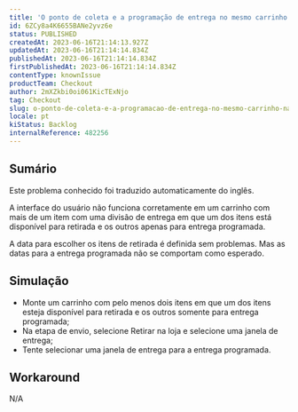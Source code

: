 ```yaml
---
title: 'O ponto de coleta e a programação de entrega no mesmo carrinho não estão funcionando corretamente'
id: 6ZCy8a4K6655BANe2yvz6e
status: PUBLISHED
createdAt: 2023-06-16T21:14:13.927Z
updatedAt: 2023-06-16T21:14:14.834Z
publishedAt: 2023-06-16T21:14:14.834Z
firstPublishedAt: 2023-06-16T21:14:14.834Z
contentType: knownIssue
productTeam: Checkout
author: 2mXZkbi0oi061KicTExNjo
tag: Checkout
slug: o-ponto-de-coleta-e-a-programacao-de-entrega-no-mesmo-carrinho-nao-estao-funcionando-corretamente
locale: pt
kiStatus: Backlog
internalReference: 482256
---
```


## Sumário

<div class="alert alert-info">
  <p>Este problema conhecido foi traduzido automaticamente do inglês.</p>
</div>


A interface do usuário não funciona corretamente em um carrinho com mais de um item com uma divisão de entrega em que um dos itens está disponível para retirada e os outros apenas para entrega programada.

A data para escolher os itens de retirada é definida sem problemas. Mas as datas para a entrega programada não se comportam como esperado.

## Simulação



- Monte um carrinho com pelo menos dois itens em que um dos itens esteja disponível para retirada e os outros somente para entrega programada;
- Na etapa de envio, selecione Retirar na loja e selecione uma janela de entrega;
- Tente selecionar uma janela de entrega para a entrega programada.



## Workaround


N/A




